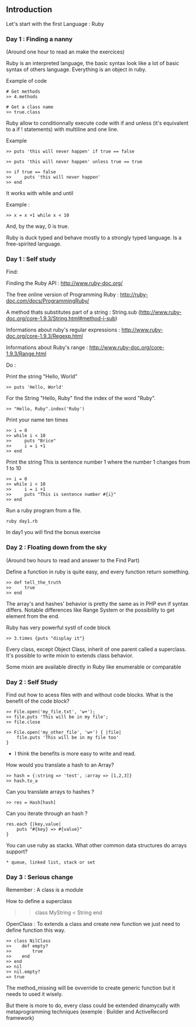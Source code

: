 ## Introduction

Let's start with the first Language : Ruby

### Day 1 : Finding a nanny

(Around one hour to read an make the exercices)

Ruby is an interpreted language, the basic syntax look like a lot of basic syntax of others language. Everything is an object in ruby.

Example of code

    # Get methods
    >> 4.methods

    # Get a class name
    >> true.class

Ruby allow to conditionnally execute code with if and unless (it's equivalent to a if ! statements) with multiline and one line.

Example

    >> puts 'this will never happen' if true == false

    >> puts 'this will never happen' unless true == true

    >> if true == false
    >>     puts 'this will never happen'
    >> end

It works with while and until

Example :

    >> x = x +1 while x < 10


And, by the way, 0 is true.

Ruby is duck typed and behave mostly to a strongly typed language. Is a free-spirited language.


### Day 1 : Self study

Find:

Finding the Ruby API : http://www.ruby-doc.org/

The free online version of Programming Ruby : http://ruby-doc.com/docs/ProgrammingRuby/

A method thats substitutes part of a string : String.sub (http://www.ruby-doc.org/core-1.9.3/String.html#method-i-sub)

Informations about ruby's regular expressions : http://www.ruby-doc.org/core-1.9.3/Regexp.html

Informations about Ruby's range : http://www.ruby-doc.org/core-1.9.3/Range.html


Do :

Print the string "Hello, World"

    >> puts 'Hello, World'


For the String "Hello, Ruby" find the index of the word "Ruby".

    >> "Hello, Ruby".index('Ruby')

Print your name ten times

    >> i = 0
    >> while i < 10
    >>     puts "Brice"
    >>     i = i +1
    >> end

Print the string This is sentence number 1 where the number 1 changes from 1 to 10

    >> i = 0
    >> while i < 10
    >>     i = i +1
    >>     puts "This is sentence number #{i}"
    >> end

Run a ruby program from a file.

    ruby day1.rb

In day1 you will find the bonus exercise

### Day 2 : Floating down from the sky

(Around two hours to read and answer to the Find Part)

Define a function in ruby is quite easy, and every function return something.

    >> def tell_the_truth
    >>     true
    >> end

The array's and hashes' behavior is pretty the same as in PHP evn if syntax differs. Notable differences like Range System or the possibility to get element from the end.

Ruby has very powerful systl of code block

    >> 3.times {puts "display it"}

Every class, except Object Class, inherit of one parent called a superclass. It's possible to write mixin to extends class behavior.

Some mixin are available directly in Ruby like enumerable or comparable

### Day 2 : Self Study

Find out how to acess files with and without code blocks. What is the benefit of the code block?

    >> File.open('my_file.txt', 'w+');
    >> file.puts 'This will be in my file';
    >> file.close

    >> File.open('my_other_file', 'w+') { |file|
        file.puts 'This will be in my file too'
    }

* I think the benefits is more easy to write and read.

How would you translate a hash to an Array?

    >> hash = {:string => 'test', :array => [1,2,3]}
    >> hash.to_a

Can you translate arrays to hashes ?

    >> res = Hash[hash]

Can you iterate through an hash ?

    res.each {|key,value|
        puts "#{key} => #{value}"
    }

You can use ruby as stacks. What other common data structures do arrays support?

    * queue, linked list, stack or set


### Day 3 : Serious change

Remember : A class is a module

How to define a superclass

   >> class MyString < String
   >> end

OpenClass : To extends a class and create new function we just need to define function this way.

    >> class NilClass
    >>    def empty?
    >>        true
    >>    end
    >> end
    => nil
    >> nil.empty?
    => true

The method_missing will be ovverride to create generic function but it needs to used it wisely.

But there is more to do, every class could be extended dinamycally with metaprogramming techniques (exemple : Builder and ActiveRecord framework)

